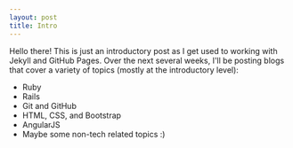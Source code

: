 ```yaml
---
layout: post
title: Intro
---
```


<p>Hello there! This is just an introductory post as I get used to working with Jekyll and GitHub Pages. Over the next several weeks, I'll be posting blogs that cover a variety of topics (mostly at the introductory level):</p>
<ul>
  <li>Ruby</li>
  <li>Rails</li>
  <li>Git and GitHub</li>
  <li>HTML, CSS, and Bootstrap</li>
  <li>AngularJS</li>
  <li>Maybe some non-tech related topics :)</li>
</ul>
